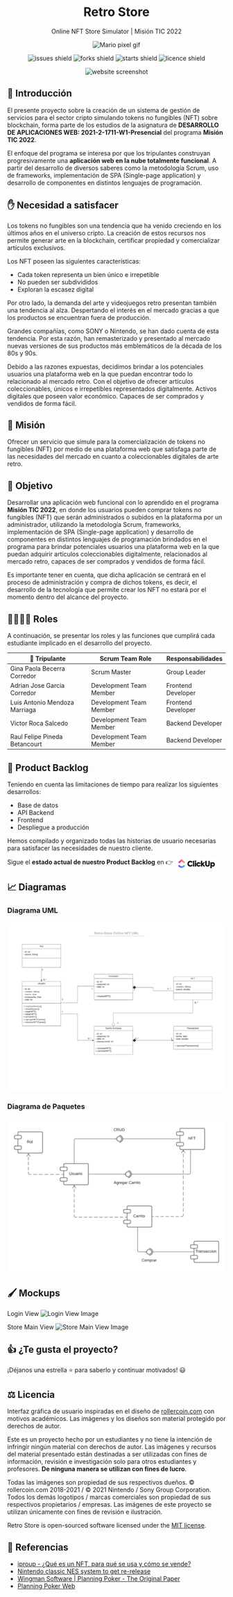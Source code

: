 <div align="center">
<h1>Retro Store</h1>

Online NFT Store Simulator | Misión TIC 2022

<img src="https://media.giphy.com/media/McDxBilGiX2WaT1YLQ/giphy.gif" width="120rem" alt="Mario pixel gif">

![issues shield](https://img.shields.io/github/issues/Lmendev/retro-store)
![forks shield](https://img.shields.io/github/forks/Lmendev/retro-store)
![starts shield](https://img.shields.io/github/stars/Lmendev/retro-store)
![licence shield](https://img.shields.io/github/license/Lmendev/retro-store)

![website screenshot](.assets/mockups/store.png)
</div>

## 💬 Introducción

El presente proyecto sobre la creación de un sistema de gestión de servicios para el sector cripto simulando tokens no fungibles (NFT) sobre blockchain, forma parte de los estudios de la asignatura de **DESARROLLO DE APLICACIONES WEB: 2021-2-1711-W1-Presencial** del programa **Misión TIC 2022**. 

El enfoque del programa se interesa por que los tripulantes construyan progresivamente una **aplicación web en la nube totalmente funcional**. A partir del desarrollo de diversos saberes como la metodología Scrum, uso de frameworks, implementación de SPA (Single-page application) y desarrollo de componentes en distintos lenguajes de programación.

## ✋ Necesidad a satisfacer

Los tokens no fungibles son una tendencia que ha venido creciendo en los últimos años en el universo cripto. La creación de estos recursos nos permite generar arte en la blockchain, certificar propiedad y comercializar artículos exclusivos.

Los NFT poseen las siguientes características:

- Cada token representa un bien único e irrepetible
- No pueden ser subdivididos
- Exploran la escasez digital

Por otro lado, la demanda del arte y videojuegos retro presentan también una tendencia al alza. Despertando el interés en el mercado gracias a que los productos se encuentran fuera de producción.

Grandes compañías, como SONY o Nintendo, se han dado cuenta de esta tendencia. Por esta razón, han remasterizado y presentado al mercado nuevas versiones de sus productos más emblemáticos de la década de los 80s y 90s.

Debido a las razones expuestas, decidimos brindar a los potenciales usuarios una plataforma web en la que puedan encontrar todo lo relacionado al mercado retro. Con el objetivo de ofrecer artículos coleccionables, únicos e irrepetibles representados digitalmente. Activos digitales que poseen valor económico. Capaces de ser comprados y vendidos de forma fácil.

## 🚀 Misión

Ofrecer un servicio que simule para la comercialización de tokens no fungibles (NFT) por medio de una plataforma web que satisfaga parte de las necesidades del mercado en cuanto a coleccionables digitales de arte retro.

## 🎯 Objetivo

Desarrollar una aplicación web funcional con lo aprendido en el programa **Misión TIC 2022**, en donde los usuarios pueden comprar tokens no fungibles (NFT) que serán administrados o subidos en la plataforma por un administrador, utilizando la metodología Scrum, frameworks, implementación de SPA (Single-page application) y desarrollo de componentes en distintos lenguajes de programación brindados en el programa para brindar potenciales usuarios una plataforma web en la que puedan adquirir artículos coleccionables digitalmente, relacionados al mercado retro, capaces de ser comprados y vendidos de forma fácil.

Es importante tener en cuenta, que dicha aplicación se centrará en el proceso de administración y compra de dichos tokens, es decir, el desarrollo de la tecnología que permite crear los NFT no estará por el momento dentro del alcance del proyecto.

## 👨‍💻👩‍💻 Roles
A continuación, se presentar los roles y las funciones que cumplirá cada estudiante implicado en el desarrollo del proyecto.

| 🚀 Tripulante                       | Scrum Team Role         | Responsabilidades    |
|-------------------------------|-------------------------|--------------------|
| Gina Paola Becerra Corredor   | Scrum Master            | Group Leader       |
| Adrian Jose Garcia Corredor   | Development Team Member | Frontend Developer |
| Luis Antonio Mendoza Marriaga | Development Team Member | Frontend Developer |
| Victor Roca Salcedo           | Development Team Member | Backend Developer  |
| Raul Felipe Pineda Betancourt | Development Team Member | Backend Developer  |

## 📝 Product Backlog

Teniendo en cuenta las limitaciones de tiempo para realizar los siguientes desarrollos:

- Base de datos
- API Backend
- Frontend
- Despliegue a producción

Hemos compilado y organizado todas las historias de usuario necesarias para satisfacer las necesidades de nuestro cliente.

Sigue el **estado actual de nuestro Product Backlog** en 👉
[<img src=".assets/images/tools/clickUp.svg" width="85rem" style="position: absolute; margin-left: .5rem; background-color: #fff;border:3px solid #fff;"/>](https://sharing.clickup.com/l/h/6-17754975-1/0b4db6b6fd9a9b4)

## 📈 Diagramas 

### Diagrama UML

![UML diagram image](.assets/uml/Diagrama%20UML%20Retro-Store.png)

### Diagrama de Paquetes

![Paquetes diagram image](.assets/uml/Diagrama%20de%20Paquetes.png)

## 🖌️ Mockups

Login View
![Login View Image](.assets/mockups/login.png)

Store Main View
![Store Main View Image](.assets/mockups/store.png)

## 👍 ¿Te gusta el proyecto?
¡Déjanos una estrella ⭐ para saberlo y continuar motivados! 😃

## ⚖️ Licencia
Interfaz gráfica de usuario inspiradas en el diseño de [rollercoin.com](http://rollercoin.com/) con motivos académicos. Las imágenes y los diseños son material protegido por derechos de autor.

Este es un proyecto hecho por un estudiantes y no tiene la intención de infringir ningún material con derechos de autor. Las imágenes y recursos del material presentado están destinadas a ser utilizadas con fines de información, revisión e investigación solo para otros estudiantes y profesores. **De ninguna manera se utilizan con fines de lucro**.

Todas las imágenes son propiedad de sus respectivos dueños. © rollercoin.com 2018-2021 / © 2021 Nintendo / Sony Group Corporation. Todos los demás logotipos / marcas comerciales son propiedad de sus respectivos propietarios / empresas. Las imágenes de este proyecto se utilizan únicamente con fines de revisión e ilustración.

Retro Store is open-sourced software licensed under the [MIT license](https://opensource.org/licenses/MIT).
## 📙 Referencias

- [iproup - ¿Qué es un NFT, para qué se usa y cómo se vende?](https://www.iproup.com/economia-digital/24021-que-es-un-nft-para-que-se-usa-y-como-se-vende)
- [Nintendo classic NES system to get re-release](https://ew.com/article/2016/07/18/nintendo-re-release-nes/)
- [Wingman Software | Planning Poker - The Original Paper](https://wingman-sw.com/articles/planning-poker)
- [Planning Poker Web](https://www.planningpoker.com/)
